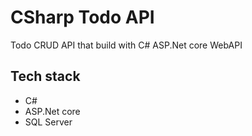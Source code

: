# CSharp Todo API

Todo CRUD API that build with C# ASP.Net core WebAPI

## Tech stack

- C#
- ASP.Net core
- SQL Server